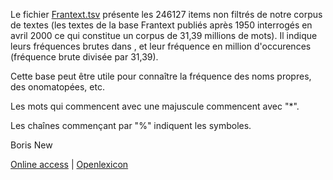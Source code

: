 Le fichier [Frantext.tsv](http://www.lexique.org/databases/Frantext/Frantext.tsv) présente les 246127 items non filtrés de notre corpus de textes (les textes de la base Frantext publiés après 1950 interrogés en avril 2000 ce qui constitue un corpus de 31,39 millions de mots). Il indique leurs fréquences brutes dans , et leur fréquence en million d'occurences (fréquence brute divisée par 31,39).

Cette base peut être utile pour connaître la fréquence des noms propres, des onomatopées, etc. 

Les mots qui commencent avec une majuscule commencent avec "*".

Les chaînes commençant par "%" indiquent les symboles.

Boris New

[Online access](http://www.lexique.org/shiny/openlexicon) | [Openlexicon](http://chrplr.github.io/openlexicon)
